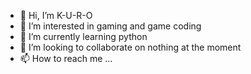 - 👋 Hi, I’m K-U-R-O
- 👀 I’m interested in gaming and game coding
- 🌱 I’m currently learning python
- 💞️ I’m looking to collaborate on nothing at the moment
- 📫 How to reach me ...

<!---
K-U-R-O/K-U-R-O is a ✨ special ✨ repository because its `README.md` (this file) appears on your GitHub profile.
You can click the Preview link to take a look at your changes.
--->

